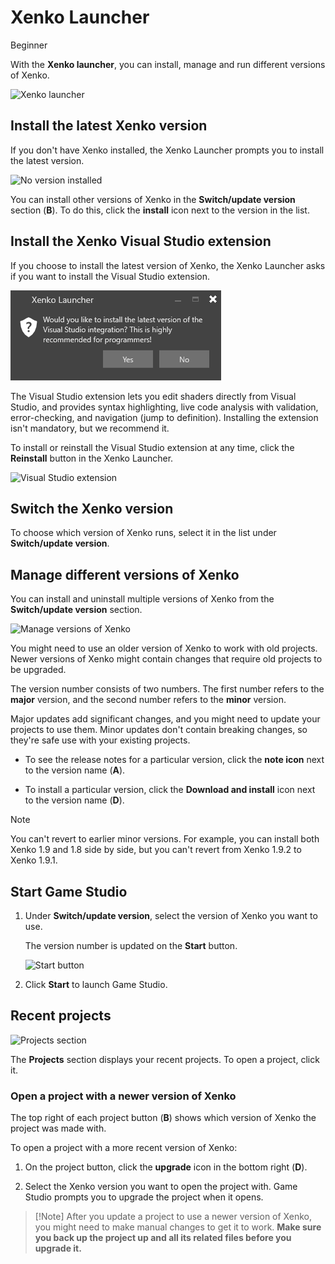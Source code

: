 # Xenko Launcher

<span class="label label-doc-level">Beginner</span>

With the **Xenko launcher**, you can install, manage and run different versions of Xenko.

![Xenko launcher](media/xenko-launcher-interface.png)

## Install the latest Xenko version

If you don't have Xenko installed, the Xenko Launcher prompts you to install the latest version.

![No version installed](../get-started/media/xenko-launcher-install-last-version.png)

You can install other versions of Xenko in the **Switch/update version** section (**B**). To do this, click the **install** icon next to the version in the list.

## Install the Xenko Visual Studio extension

If you choose to install the latest version of Xenko, the Xenko Launcher asks if you want to install the Visual Studio extension.

![Install Visual Studio integration](../get-started/media/install-VS-plug-in-prompt.png)

The Visual Studio extension lets you edit shaders directly from Visual Studio, and provides syntax highlighting, live code analysis with validation, error-checking, and navigation (jump to definition). Installing the extension isn't mandatory, but we recommend it.

To install or reinstall the Visual Studio extension at any time, click the **Reinstall** button in the Xenko Launcher.

![Visual Studio extension](media/xenko-launcher-visual-studio-plugin.png)

## Switch the Xenko version

To choose which version of Xenko runs, select it in the list under **Switch/update version**. 

## Manage different versions of Xenko

You can install and uninstall multiple versions of Xenko from the **Switch/update version** section.

![Manage versions of Xenko](../get-started/media/xenko-launcher-various-versions.png)

You might need to use an older version of Xenko to work with old projects. Newer versions of Xenko might contain changes that require old projects to be upgraded.

The version number consists of two numbers. The first number refers to the **major** version, and the second number refers to the **minor** version. 

Major updates add significant changes, and you might need to update your projects to use them. Minor updates don't contain breaking changes, so they're safe use with your existing projects.

* To see the release notes for a particular version, click the **note icon** next to the version name (**A**).

* To install a particular version, click the **Download and install** icon next to the 
version name (**D**).

>[!Note]
>You can't revert to earlier minor versions. For example, you can install both Xenko 1.9 and 1.8 side by side, but you can't revert from Xenko 1.9.2 to Xenko 1.9.1.

## Start Game Studio

1. Under **Switch/update version**, select the version of Xenko you want to use. 

   The version number is updated on the **Start** button.

   ![Start button](media/xenko-launcher-start-button.png)

2. Click **Start** to launch Game Studio.

## Recent projects

![Projects section](media/xenko-launcher-projects-section.png)

The **Projects** section displays your recent projects. To open a project, click it.

### Open a project with a newer version of Xenko

The top right of each project button (**B**) shows which version of Xenko the project was made with.

To open a project with a more recent version of Xenko: 

1. On the project button, click the **upgrade** icon in the bottom right (**D**).

2. Select the Xenko version you want to open the project with. Game Studio prompts you to upgrade the project when it opens.

>[!Note] After you update a project to use a newer version of Xenko, you might need to make manual changes to get it to work. **Make sure you back up the project up and all its related files before you upgrade it.**